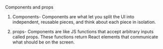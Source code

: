 
Components and props

1. Components- Components are what let you split the UI into independent, reusable pieces, and think about each piece in isolation.

2. props- Components are like JS functions that accept arbitrary inputs called props. These functions return React elements that communicate what should be on the screen.
